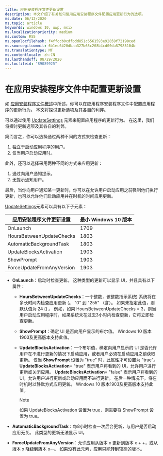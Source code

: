 ```yaml
---
title: 应用安装程序文件更新设置
description: 本文介绍了有关如何使用应用安装程序文件配置应用更新行为的选项。
ms.date: 06/12/2020
ms.topic: article
keywords: windows 10, uwp, msix
ms.localizationpriority: medium
ms.custom: RS5
ms.openlocfilehash: f4ffccb0cdfbdd851c6561593e92059f72198ced
ms.sourcegitcommit: 6b1ec6420dbaa327b65c208b4cd00da87985104b
ms.translationtype: MT
ms.contentlocale: zh-CN
ms.lasthandoff: 08/29/2020
ms.locfileid: "89089925"
---
```

# <a name="configure-update-settings-in-the-app-installer-file"></a>在应用安装程序文件中配置更新设置

如 [应用安装程序文件概述](app-installer-file-overview.md)中所述，你可以在应用程序安装程序文件中配置应用程序的更新行为。 本文将探讨更新选项及其各自的利弊。

可以通过使用 [UpdateSettings](/uwp/schemas/appinstallerschema/element-update-settings) 元素来配置应用程序的更新行为。 在这里，我们将探讨更新选项及其各自的利弊。

简而言之，你可以选择通过两种不同的方式来检查更新：
1. 独立于启动应用程序的用户。
2. 仅当用户启动应用时。

此外，还可以选择采用两种不同的方式来应用更新：
1. 通过向用户通知提示。
2. 无提示通知用户。

最后，当你向用户通知某一更新时，你可以在允许用户启动应用之前强制他们执行更新，也可以允许他们启动应用并在时机的时间应用更新。


[UpdateSettings](/uwp/schemas/appinstallerschema/element-update-settings)元素可以具有以下子元素：

| 应用安装程序文件更新设置 | 最小 Windows 10 版本
|------------------|--------------------|
|  OnLaunch| 1709                |
|  HoursBetweenUpdateChecks| 1803                |
| AutomaticBackgroundTask | 1803 |
| UpdateBlocksActivation  | 1903 |
|  ShowPrompt | 1903 |
|  ForceUpdateFromAnyVersion | 1903 |

- **OnLaunch**：启动时检查更新。 这种类型的更新可以显示 UI，并且具有以下属性：

    - **HoursBetweenUpdateChecks**：一个整数，该整数指示系统) 系统将在多长时间内检查应用更新 (。 "0" 到 "255" （含）。 如果未指定此值，则默认值为 24 () 。 例如，如果 HoursBetweenUpdateChecks = 3，则当用户启动应用程序时，如果系统未在过去3小时内检查更新，它将立即检查更新。  

     - **ShowPrompt**：确定 UI 是否向用户显示的布尔值。 Windows 10 版本1903及更高版本支持此值。

     - **UpdateBlocksActivation**：一个布尔值，确定向用户显示的 UI 是否允许用户在不进行更新的情况下启动应用，或者用户必须在启动应用之前获取更新。 仅当 **ShowPrompt** 设置为 "true" 时，此属性才可设置为 "true"。 **UpdateBlocksActivation**= "true" 表示用户将看到的 UI，允许用户进行更新或关闭应用。 **UpdateBlocksActivation**= "false" 表示用户将看到的 UI，允许用户进行更新或启动应用而不进行更新。 在后一种情况下，将在时机时以静默方式应用更新。 Windows 10 版本1903及更高版本支持此值。

        > [!NOTE]
        > 如果 UpdateBlocksActivation 设置为 true，则需要将 ShowPrompt 设置为 true。

- **AutomaticBackgroundTask**：每8小时检查一次后台更新，与用户是否启动应用无关。 此类型的更新无法显示 UI。

- **ForceUpdateFromAnyVersion**：允许应用从版本 x 更新到版本 x + +，或从版本 x 降级到版本 x--。 如果没有此元素，应用只能转到较高的版本。